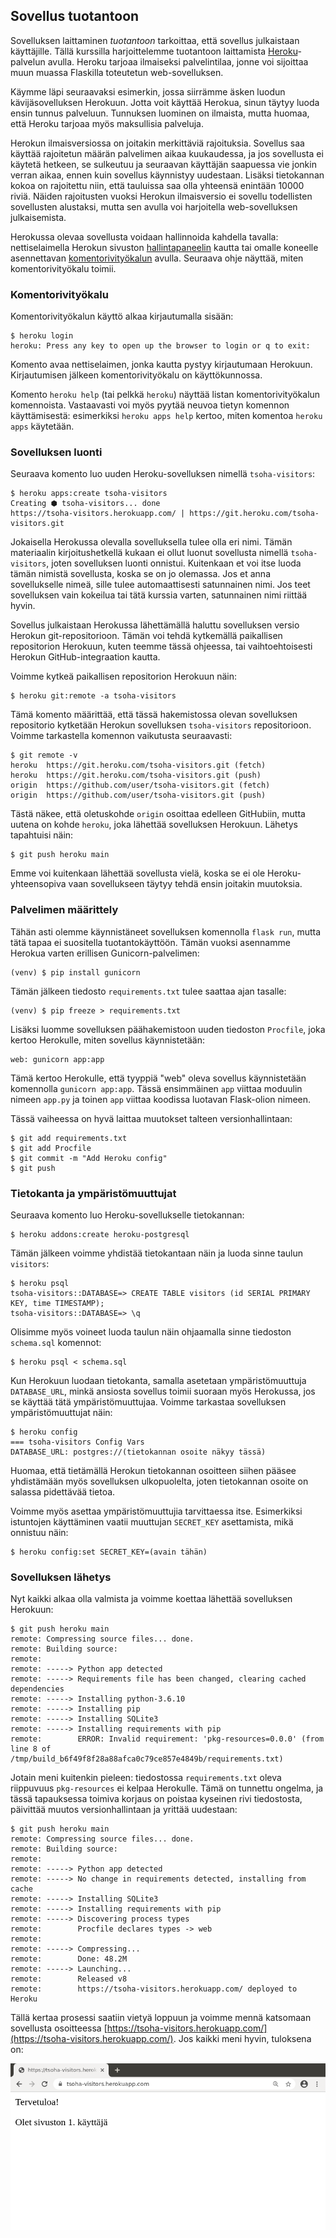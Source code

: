 ## Sovellus tuotantoon

Sovelluksen laittaminen _tuotantoon_ tarkoittaa, että sovellus julkaistaan käyttäjille. Tällä kurssilla harjoittelemme tuotantoon laittamista [Heroku](https://heroku.com/)-palvelun avulla. Heroku tarjoaa ilmaiseksi palvelintilaa, jonne voi sijoittaa muun muassa Flaskilla toteutetun web-sovelluksen.

Käymme läpi seuraavaksi esimerkin, jossa siirrämme äsken luodun kävijäsovelluksen Herokuun. Jotta voit käyttää Herokua, sinun täytyy luoda ensin tunnus palveluun. Tunnuksen luominen on ilmaista, mutta huomaa, että Heroku tarjoaa myös maksullisia palveluja.

Herokun ilmaisversiossa on joitakin merkittäviä rajoituksia. Sovellus saa käyttää rajoitetun määrän palvelimen aikaa kuukaudessa, ja jos sovellusta ei käytetä hetkeen, se sulkeutuu ja seuraavan käyttäjän saapuessa vie jonkin verran aikaa, ennen kuin sovellus käynnistyy uudestaan. Lisäksi tietokannan kokoa on rajoitettu niin, että tauluissa saa olla yhteensä enintään 10000 riviä. Näiden rajoitusten vuoksi Herokun ilmaisversio ei sovellu todellisten sovellusten alustaksi, mutta sen avulla voi harjoitella web-sovelluksen julkaisemista.

Herokussa olevaa sovellusta voidaan hallinnoida kahdella tavalla: nettiselaimella Herokun sivuston [hallintapaneelin](https://dashboard.heroku.com/) kautta tai omalle koneelle asennettavan [komentorivityökalun](https://devcenter.heroku.com/articles/heroku-cli) avulla. Seuraava ohje näyttää, miten komentorivityökalu toimii.

### Komentorivityökalu

Komentorivityökalun käyttö alkaa kirjautumalla sisään:

```prompt
$ heroku login
heroku: Press any key to open up the browser to login or q to exit:
```

Komento avaa nettiselaimen, jonka kautta pystyy kirjautumaan Herokuun. Kirjautumisen jälkeen komentorivityökalu on käyttökunnossa.

Komento `heroku help` (tai pelkkä `heroku`) näyttää listan komentorivityökalun komennoista. Vastaavasti voi myös pyytää neuvoa tietyn komennon käyttämisestä: esimerkiksi `heroku apps help` kertoo, miten komentoa `heroku apps` käytetään.

### Sovelluksen luonti

Seuraava komento luo uuden Heroku-sovelluksen nimellä `tsoha-visitors`:

```prompt
$ heroku apps:create tsoha-visitors
Creating ⬢ tsoha-visitors... done
https://tsoha-visitors.herokuapp.com/ | https://git.heroku.com/tsoha-visitors.git
```

Jokaisella Herokussa olevalla sovelluksella tulee olla eri nimi. Tämän materiaalin kirjoitushetkellä kukaan ei ollut luonut sovellusta nimellä `tsoha-visitors`, joten sovelluksen luonti onnistui. Kuitenkaan et voi itse luoda tämän nimistä sovellusta, koska se on jo olemassa. Jos et anna sovellukselle nimeä, sille tulee automaattisesti satunnainen nimi. Jos teet sovelluksen vain kokeilua tai tätä kurssia varten, satunnainen nimi riittää hyvin.

Sovellus julkaistaan Herokussa lähettämällä haluttu sovelluksen versio Herokun git-repositorioon. Tämän voi tehdä kytkemällä paikallisen repositorion Herokuun, kuten teemme tässä ohjeessa, tai vaihtoehtoisesti Herokun GitHub-integraation kautta.

Voimme kytkeä paikallisen repositorion Herokuun näin:

```prompt
$ heroku git:remote -a tsoha-visitors
```

Tämä komento määrittää, että tässä hakemistossa olevan sovelluksen repositorio kytketään Herokun sovelluksen `tsoha-visitors` repositorioon. Voimme tarkastella komennon vaikutusta seuraavasti:

```prompt
$ git remote -v
heroku	https://git.heroku.com/tsoha-visitors.git (fetch)
heroku	https://git.heroku.com/tsoha-visitors.git (push)
origin	https://github.com/user/tsoha-visitors.git (fetch)
origin	https://github.com/user/tsoha-visitors.git (push)
```

Tästä näkee, että oletuskohde `origin` osoittaa edelleen GitHubiin, mutta uutena on kohde `heroku`, joka lähettää sovelluksen Herokuun. Lähetys tapahtuisi näin:

```prompt
$ git push heroku main
```

Emme voi kuitenkaan lähettää sovellusta vielä, koska se ei ole Heroku-yhteensopiva vaan sovellukseen täytyy tehdä ensin joitakin muutoksia.

### Palvelimen määrittely

Tähän asti olemme käynnistäneet sovelluksen komennolla `flask run`, mutta tätä tapaa ei suositella tuotantokäyttöön. Tämän vuoksi asennamme Herokua varten erillisen Gunicorn-palvelimen:

```prompt
(venv) $ pip install gunicorn
```

Tämän jälkeen tiedosto `requirements.txt` tulee saattaa ajan tasalle:

```prompt
(venv) $ pip freeze > requirements.txt
```

Lisäksi luomme sovelluksen päähakemistoon uuden tiedoston `Procfile`, joka kertoo Herokulle, miten sovellus käynnistetään:

```
web: gunicorn app:app
```

Tämä kertoo Herokulle, että tyyppiä "web" oleva sovellus käynnistetään komennolla `gunicorn app:app`. Tässä ensimmäinen `app` viittaa moduulin nimeen `app.py` ja toinen `app` viittaa koodissa luotavan Flask-olion nimeen.

Tässä vaiheessa on hyvä laittaa muutokset talteen versionhallintaan:

```prompt
$ git add requirements.txt
$ git add Procfile
$ git commit -m "Add Heroku config"
$ git push
```

### Tietokanta ja ympäristömuuttujat

Seuraava komento luo Heroku-sovellukselle tietokannan:

```prompt
$ heroku addons:create heroku-postgresql
```

Tämän jälkeen voimme yhdistää tietokantaan näin ja luoda sinne taulun `visitors`:

```prompt
$ heroku psql
tsoha-visitors::DATABASE=> CREATE TABLE visitors (id SERIAL PRIMARY KEY, time TIMESTAMP);
tsoha-visitors::DATABASE=> \q
```

Olisimme myös voineet luoda taulun näin ohjaamalla sinne tiedoston `schema.sql` komennot:

```prompt
$ heroku psql < schema.sql
```

Kun Herokuun luodaan tietokanta, samalla asetetaan ympäristömuuttuja `DATABASE_URL`, minkä ansiosta sovellus toimii suoraan myös Herokussa, jos se käyttää tätä ympäristömuuttujaa. Voimme tarkastaa sovelluksen ympäristömuuttujat näin:

```prompt
$ heroku config
=== tsoha-visitors Config Vars
DATABASE_URL: postgres://(tietokannan osoite näkyy tässä)
```

Huomaa, että tietämällä Herokun tietokannan osoitteen siihen pääsee yhdistämään myös sovelluksen ulkopuolelta, joten tietokannan osoite on salassa pidettävää tietoa.

Voimme myös asettaa ympäristömuuttujia tarvittaessa itse. Esimerkiksi istuntojen käyttäminen vaatii muuttujan `SECRET_KEY` asettamista, mikä onnistuu näin:

```prompt
$ heroku config:set SECRET_KEY=(avain tähän)
```

### Sovelluksen lähetys

Nyt kaikki alkaa olla valmista ja voimme koettaa lähettää sovelluksen Herokuun:

```prompt
$ git push heroku main
remote: Compressing source files... done.
remote: Building source:
remote: 
remote: -----> Python app detected
remote: -----> Requirements file has been changed, clearing cached dependencies
remote: -----> Installing python-3.6.10
remote: -----> Installing pip
remote: -----> Installing SQLite3
remote: -----> Installing requirements with pip
remote:        ERROR: Invalid requirement: 'pkg-resources=0.0.0' (from line 8 of /tmp/build_b6f49f8f28a88afca0c79ce857e4849b/requirements.txt)
```

Jotain meni kuitenkin pieleen: tiedostossa `requirements.txt` oleva riippuvuus `pkg-resources` ei kelpaa Herokulle. Tämä on tunnettu ongelma, ja tässä tapauksessa toimiva korjaus on poistaa kyseinen rivi tiedostosta, päivittää muutos versionhallintaan ja yrittää uudestaan:

```prompt
$ git push heroku main
remote: Compressing source files... done.
remote: Building source:
remote: 
remote: -----> Python app detected
remote: -----> No change in requirements detected, installing from cache
remote: -----> Installing SQLite3
remote: -----> Installing requirements with pip
remote: -----> Discovering process types
remote:        Procfile declares types -> web
remote: 
remote: -----> Compressing...
remote:        Done: 48.2M
remote: -----> Launching...
remote:        Released v8
remote:        https://tsoha-visitors.herokuapp.com/ deployed to Heroku
```

Tällä kertaa prosessi saatiin vietyä loppuun ja voimme mennä katsomaan sovellusta osoitteessa [https://tsoha-visitors.herokuapp.com/](https://tsoha-visitors.herokuapp.com/). Jos kaikki meni hyvin, tuloksena on:

<img class="screenshot" src="img/heroku.png">

